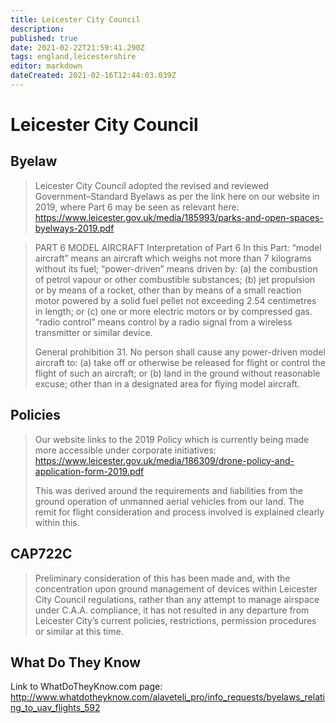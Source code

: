 ```yaml
---
title: Leicester City Council
description: 
published: true
date: 2021-02-22T21:59:41.290Z
tags: england,leicestershire
editor: markdown
dateCreated: 2021-02-16T12:44:03.039Z
---
```


# Leicester City Council


## Byelaw
> Leicester City Council adopted the revised and reviewed Government–Standard Byelaws as per the link here on our website in 2019, where Part 6 may be seen as relevant here: 
https://www.leicester.gov.uk/media/185993/parks-and-open-spaces-byelways-2019.pdf


> PART 6
> MODEL AIRCRAFT
> Interpretation of Part 6
> In this Part:
> “model aircraft” means an aircraft which weighs not more than 7 kilograms without its fuel;
> “power-driven” means driven by:
> (a) the combustion of petrol vapour or other combustible substances;
> (b) jet propulsion or by means of a rocket, other than by means of a small reaction motor powered by a solid fuel pellet not exceeding 2.54 centimetres in length; or
> (c) one or more electric motors or by compressed gas.
> “radio control” means control by a radio signal from a wireless transmitter or similar device.
>
> General prohibition
> 31. No person shall cause any power-driven model aircraft to:
> (a) take off or otherwise be released for flight or control the flight of such an aircraft; or
> (b) land in the ground without reasonable excuse;
> other than in a designated area for flying model aircraft.

## Policies
> Our website links to the 2019 Policy which is currently being made more accessible under corporate initiatives:
https://www.leicester.gov.uk/media/186309/drone-policy-and-application-form-2019.pdf
>
> This was derived around the requirements and liabilities from the ground operation of unmanned aerial vehicles from our land. The remit for flight consideration and process involved is explained clearly within this. 


## CAP722C

> Preliminary consideration of this has been made and, with the concentration upon ground management of devices within Leicester City Council regulations, rather than any attempt to manage airspace under C.A.A. compliance, it has not resulted in any departure from Leicester City’s current policies, restrictions, permission procedures or similar at this time.  
## What Do They Know

Link to WhatDoTheyKnow.com page:
http://www.whatdotheyknow.com/alaveteli_pro/info_requests/byelaws_relating_to_uav_flights_592

